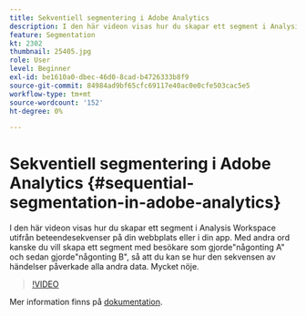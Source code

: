 ```yaml
---
title: Sekventiell segmentering i Adobe Analytics
description: I den här videon visas hur du skapar ett segment i Analysis Workspace utifrån beteendesekvenser på din webbplats eller i din app. Med andra ord kanske du vill skapa ett segment med besökare som gjorde någonting A och sedan gjorde någonting B, så att du kan se hur den sekvensen av händelser påverkade alla andra data. Mycket nöje.
feature: Segmentation
kt: 2302
thumbnail: 25405.jpg
role: User
level: Beginner
exl-id: be1610a0-dbec-46d0-8cad-b4726333b8f9
source-git-commit: 84984ad9bf65cfc69117e40ac0e0cfe503cac5e5
workflow-type: tm+mt
source-wordcount: '152'
ht-degree: 0%

---
```


# Sekventiell segmentering i Adobe Analytics {#sequential-segmentation-in-adobe-analytics}

I den här videon visas hur du skapar ett segment i Analysis Workspace utifrån beteendesekvenser på din webbplats eller i din app. Med andra ord kanske du vill skapa ett segment med besökare som gjorde&quot;någonting A&quot; och sedan gjorde&quot;någonting B&quot;, så att du kan se hur den sekvensen av händelser påverkade alla andra data. Mycket nöje.

>[!VIDEO](https://video.tv.adobe.com/v/25405/?quality=12&learn=on)

Mer information finns på [dokumentation](https://experienceleague.adobe.com/docs/analytics/components/segmentation/segmentation-workflow/seg-sequential-build.html?lang=en).
